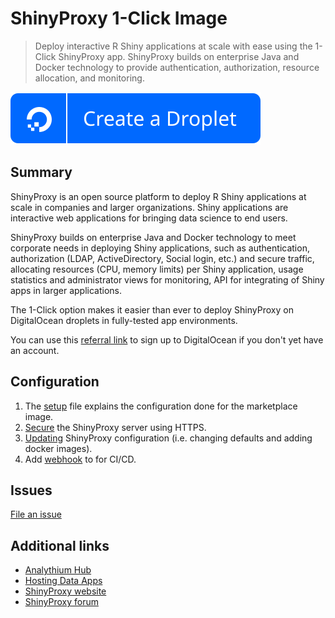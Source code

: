 # ShinyProxy 1-Click Image

> Deploy interactive R Shiny applications at scale with ease using the 1-Click ShinyProxy app. ShinyProxy builds on enterprise Java and Docker technology to provide authentication, authorization, resource allocation, and monitoring.

[![DO button](https://raw.githubusercontent.com/analythium/shinyproxy-1-click/master/digitalocean/images/do-btn-blue.svg)](https://marketplace.digitalocean.com/apps/shinyproxy?refcode=a8041699739d)

## Summary

ShinyProxy is an open source platform to deploy R Shiny applications at scale in companies and larger organizations. Shiny applications are interactive web applications for bringing data science to end users.

ShinyProxy builds on enterprise Java and Docker technology to meet corporate needs in deploying Shiny applications, such as authentication, authorization (LDAP, ActiveDirectory, Social login, etc.) and secure traffic, allocating resources (CPU, memory limits) per Shiny application, usage statistics and administrator views for monitoring, API for integrating of Shiny apps in larger applications.

The 1-Click option makes it easier than ever to deploy ShinyProxy on DigitalOcean droplets in fully-tested app environments.

You can use this [referral link](https://m.do.co/c/a8041699739d) to sign up to DigitalOcean if you don't yet have an account.

## Configuration

1. The [setup](setup.md) file explains the configuration done for the marketplace image.
2. [Secure](secure.md) the ShinyProxy server using HTTPS.
3. [Updating](update.md) ShinyProxy configuration (i.e. changing defaults and adding docker images).
4. Add [webhook](webhook.md) to for CI/CD.

## Issues

[File an issue](https://github.com/analythium/shinyproxy-1-click/issues)

## Additional links

- [Analythium Hub](https://hub.analythium.io/docs/)
- [Hosting Data Apps](https://hosting.analythium.io/)
- [ShinyProxy website](https://shinyproxy.io)
- [ShinyProxy forum](https://support.openanalytics.eu/)

